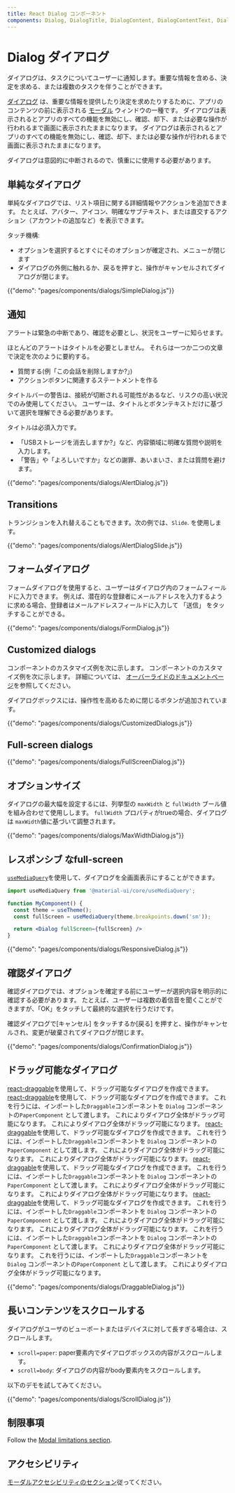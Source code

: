 ```yaml
---
title: React Dialog コンポーネント
components: Dialog, DialogTitle, DialogContent, DialogContentText, DialogActions, Slide
---
```


# Dialog ダイアログ

<p class="description">ダイアログは、タスクについてユーザーに通知します。重要な情報を含める、決定を求める、または複数のタスクを伴うことができます。</p>

[ダイアログ](https://material.io/design/components/dialogs.html) は、重要な情報を提供したり決定を求めたりするために、アプリのコンテンツの前に表示される [モーダル](/components/modal/) ウィンドウの一種です。 ダイアログは表示されるとアプリのすべての機能を無効にし、確認、却下、または必要な操作が行われるまで画面に表示されたままになります。 ダイアログは表示されるとアプリのすべての機能を無効にし、確認、却下、または必要な操作が行われるまで画面に表示されたままになります。

ダイアログは意図的に中断されるので、慎重にに使用する必要があります。

## 単純なダイアログ

単純なダイアログでは、リスト項目に関する詳細情報やアクションを追加できます。 たとえば、アバター、アイコン、明確なサブテキスト、または直交するアクション（アカウントの追加など）を表示できます。

タッチ機構:

- オプションを選択するとすぐにそのオプションが確定され、メニューが閉じます
- ダイアログの外側に触れるか、戻るを押すと、操作がキャンセルされてダイアログが閉じます。

{{"demo": "pages/components/dialogs/SimpleDialog.js"}}

## 通知

アラートは緊急の中断であり、確認を必要とし、状況をユーザーに知らせます。

ほとんどのアラートはタイトルを必要としません。 それらは一つか二つの文章で決定を次のように要約する。

- 質問する(例「この会話を削除しますか?」)
- アクションボタンに関連するステートメントを作る

タイトルバーの警告は、接続が切断される可能性があるなど、リスクの高い状況でのみ使用してください。 ユーザーは、タイトルとボタンテキストだけに基づいて選択を理解できる必要があります。

タイトルは必須入力です。

- 「USBストレージを消去しますか?」など、内容領域に明確な質問や説明を入力します。
- 「警告」や「よろしいですか」などの謝罪、あいまいさ、または質問を避けます。

{{"demo": "pages/components/dialogs/AlertDialog.js"}}

## Transitions

トランジションを入れ替えることもできます。次の例では、`Slide`. を使用します。

{{"demo": "pages/components/dialogs/AlertDialogSlide.js"}}

## フォームダイアログ

フォームダイアログを使用すると、ユーザーはダイアログ内のフォームフィールドに入力できます。 例えば、潜在的な登録者にメールアドレスを入力するように求める場合、登録者はメールアドレスフィールドに入力して 「送信」 をタッチすることができる。

{{"demo": "pages/components/dialogs/FormDialog.js"}}

## Customized dialogs

コンポーネントのカスタマイズ例を次に示します。 コンポーネントのカスタマイズ例を次に示します。 詳細については、 [オーバーライドのドキュメントページ](/customization/components/)を参照してください。

ダイアログボックスには、操作性を高めるために閉じるボタンが追加されています。

{{"demo": "pages/components/dialogs/CustomizedDialogs.js"}}

## Full-screen dialogs

{{"demo": "pages/components/dialogs/FullScreenDialog.js"}}

## オプションサイズ

ダイアログの最大幅を設定するには、列挙型の `maxWidth` と `fullWidth` ブール値を組み合わせて使用しします。 `fullWidth` プロパティがtrueの場合、ダイアログは `maxWidth`値に基づいて調整されます。

{{"demo": "pages/components/dialogs/MaxWidthDialog.js"}}

## レスポンシブ なfull-screen

[`useMediaQuery`](/components/use-media-query/#usemediaquery)を使用して、ダイアログを全画面表示にすることができます。

```jsx
import useMediaQuery from '@material-ui/core/useMediaQuery';

function MyComponent() {
  const theme = useTheme();
  const fullScreen = useMediaQuery(theme.breakpoints.down('sm'));

  return <Dialog fullScreen={fullScreen} />
}
```

{{"demo": "pages/components/dialogs/ResponsiveDialog.js"}}

## 確認ダイアログ

確認ダイアログでは、オプションを確定する前にユーザーが選択内容を明示的に確認する必要があります。 たとえば、ユーザーは複数の着信音を聞くことができますが、「OK」をタッチして最終的な選択を行うだけです。

確認ダイアログで[キャンセル] をタッチするか[戻る] を押すと、操作がキャンセルされ、変更が破棄されてダイアログが閉じます。

{{"demo": "pages/components/dialogs/ConfirmationDialog.js"}}

## ドラッグ可能なダイアログ

[react-draggable](https://github.com/mzabriskie/react-draggable)を使用して、ドラッグ可能なダイアログを作成できます。 [react-draggable](https://github.com/mzabriskie/react-draggable)を使用して、ドラッグ可能なダイアログを作成できます。 これを行うには、インポートした`Draggable`コンポーネントを `Dialog` コンポーネントの`PaperComponent` として渡します。 これによりダイアログ全体がドラッグ可能になります。 これによりダイアログ全体がドラッグ可能になります。 [react-draggable](https://github.com/mzabriskie/react-draggable)を使用して、ドラッグ可能なダイアログを作成できます。 これを行うには、インポートした`Draggable`コンポーネントを `Dialog` コンポーネントの`PaperComponent` として渡します。 これによりダイアログ全体がドラッグ可能になります。 これによりダイアログ全体がドラッグ可能になります。 [react-draggable](https://github.com/mzabriskie/react-draggable)を使用して、ドラッグ可能なダイアログを作成できます。 これを行うには、インポートした`Draggable`コンポーネントを `Dialog` コンポーネントの`PaperComponent` として渡します。 これによりダイアログ全体がドラッグ可能になります。 これによりダイアログ全体がドラッグ可能になります。 [react-draggable](https://github.com/mzabriskie/react-draggable)を使用して、ドラッグ可能なダイアログを作成できます。 これを行うには、インポートした`Draggable`コンポーネントを `Dialog` コンポーネントの`PaperComponent` として渡します。 これによりダイアログ全体がドラッグ可能になります。 これによりダイアログ全体がドラッグ可能になります。 これを行うには、インポートした`Draggable`コンポーネントを `Dialog` コンポーネントの`PaperComponent` として渡します。 これによりダイアログ全体がドラッグ可能になります。 これを行うには、インポートした`Draggable`コンポーネントを `Dialog` コンポーネントの`PaperComponent` として渡します。 これによりダイアログ全体がドラッグ可能になります。

{{"demo": "pages/components/dialogs/DraggableDialog.js"}}

## 長いコンテンツをスクロールする

ダイアログがユーザのビューポートまたはデバイスに対して長すぎる場合は、スクロールします。

- `scroll=paper`: paper要素内でダイアログボックスの内容がスクロールします。
- `scroll=body`: ダイアログの内容がbody要素内をスクロールします。

以下のデモを試してみてください。

{{"demo": "pages/components/dialogs/ScrollDialog.js"}}

## 制限事項

Follow the [Modal limitations section](/components/modal/#limitations).

## アクセシビリティ

[モーダルアクセシビリティのセクション](/components/modal/#accessibility)従ってください。